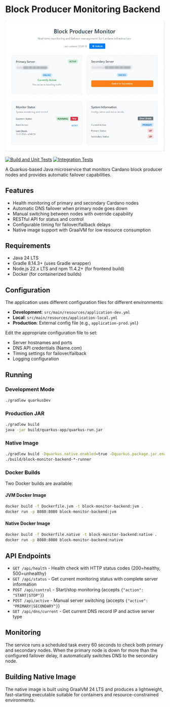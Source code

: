 # Block Producer Monitoring Backend

![Preview](preview.webp)

[![Build and Unit Tests](https://github.com/Cardano-Fans/crfa-block-monitor/actions/workflows/build-and-test.yml/badge.svg?branch=main)](https://github.com/Cardano-Fans/crfa-block-monitor/actions/workflows/build-and-test.yml)
[![Integration Tests](https://github.com/Cardano-Fans/crfa-block-monitor/actions/workflows/integration-tests.yml/badge.svg?branch=main)](https://github.com/Cardano-Fans/crfa-block-monitor/actions/workflows/integration-tests.yml)

A Quarkus-based Java microservice that monitors Cardano block producer nodes and provides automatic failover capabilities.

## Features

- Health monitoring of primary and secondary Cardano nodes
- Automatic DNS failover when primary node goes down
- Manual switching between nodes with override capability
- RESTful API for status and control
- Configurable timing for failover/failback delays
- Native image support with GraalVM for low resource consumption

## Requirements

- Java 24 LTS
- Gradle 8.14.3+ (uses Gradle wrapper)
- Node.js 22.x LTS and npm 11.4.2+ (for frontend build)
- Docker (for containerized builds)

## Configuration

The application uses different configuration files for different environments:

- **Development**: `src/main/resources/application-dev.yml`
- **Local**: `src/main/resources/application-local.yml`
- **Production**: External config file (e.g., `application-prod.yml`)

Edit the appropriate configuration file to set:
- Server hostnames and ports
- DNS API credentials (Name.com)
- Timing settings for failover/failback
- Logging configuration

## Running

### Development Mode
```bash
./gradlew quarkusDev
```

### Production JAR
```bash
./gradlew build
java -jar build/quarkus-app/quarkus-run.jar
```

### Native Image
```bash
./gradlew build -Dquarkus.native.enabled=true -Dquarkus.package.jar.enabled=false
./build/block-monitor-backend-*-runner
```

### Docker Builds

Two Docker builds are available:

#### JVM Docker Image
```bash
docker build -f Dockerfile.jvm -t block-monitor-backend:jvm .
docker run -p 8080:8080 block-monitor-backend:jvm
```

#### Native Docker Image
```bash
docker build -f Dockerfile.native -t block-monitor-backend:native .
docker run -p 8080:8080 block-monitor-backend:native
```

## API Endpoints

- `GET /api/health` - Health check with HTTP status codes (200=healthy, 500=unhealthy)
- `GET /api/status` - Get current monitoring status with complete server information
- `POST /api/control` - Start/stop monitoring (accepts `{"action": "START|STOP"}`)
- `POST /api/active` - Manual server switching (accepts `{"active": "PRIMARY|SECONDARY"}`)
- `GET /api/dns/current` - Get current DNS record IP and active server type

## Monitoring

The service runs a scheduled task every 60 seconds to check both primary and secondary nodes. When the primary node is down for more than the configured failover delay, it automatically switches DNS to the secondary node.

## Building Native Image

The native image is built using GraalVM 24 LTS and produces a lightweight, fast-starting executable suitable for containers and resource-constrained environments.
